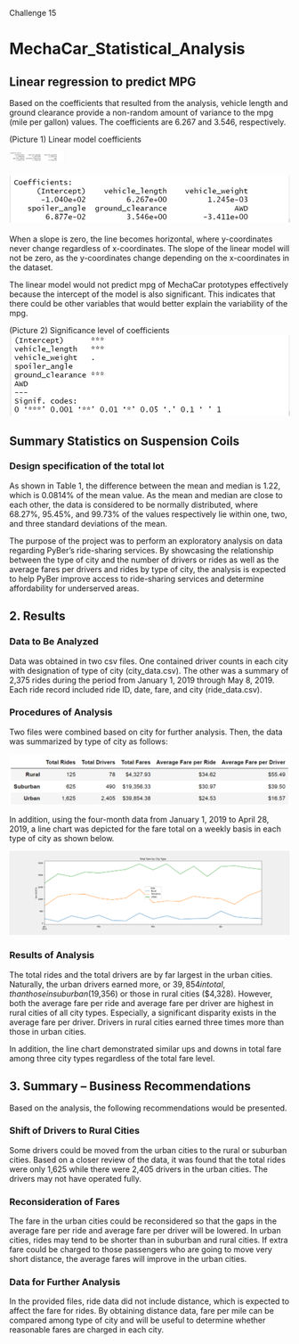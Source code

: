 Challenge 15
# MechaCar_Statistical_Analysis

## Linear regression to predict MPG
Based on the coefficients that resulted from the analysis, vehicle length and ground clearance provide a non-random amount of variance to the mpg (mile per gallon) values. The coefficients are 6.267 and 3.546, respectively.

(Picture 1) Linear model coefficients

<img src="https://github.com/Ryoichi2022/MechaCar_Statistical_Analysis/blob/main/Result_Lregression.png" width="100"/>

### ![](https://github.com/Ryoichi2022/MechaCar_Statistical_Analysis/blob/main/Result_Lregression.png)

When a slope is zero, the line becomes horizontal, where y-coordinates never change regardless of x-coordinates. The slope of the linear model will not be zero, as the y-coordinates change depending on the x-coordinates in the dataset.

The linear model would not predict mpg of MechaCar prototypes effectively because the intercept of the model is also significant. This indicates that there could be other variables that would better explain the variability of the mpg.

(Picture 2) Significance level of coefficients
![](https://github.com/Ryoichi2022/MechaCar_Statistical_Analysis/blob/main/Regression_sig_level.png)


## Summary Statistics on Suspension Coils

### Design specification of the total lot
As shown in Table 1, the difference between the mean and median is 1.22, which is 0.0814% of the mean value. As the mean and median are close to each other, the data is considered to be normally distributed, where 68.27%, 95.45%, and 99.73% of the values respectively lie within one, two, and three standard deviations of the mean.



The purpose of the project was to perform an exploratory analysis on data regarding PyBer’s ride-sharing services. By showcasing the relationship between the type of city and the number of drivers or rides as well as the average fares per drivers and rides by type of city, the analysis is expected to help PyBer improve access to ride-sharing services and determine affordability for underserved areas.

## 2. Results
### Data to Be Analyzed
Data was obtained in two csv files. One contained driver counts in each city with designation of type of city (city_data.csv). The other was a summary of 2,375 rides during the period from January 1, 2019 through May 8, 2019. Each ride record included ride ID, date, fare, and city (ride_data.csv).

### Procedures of Analysis
Two files were combined based on city for further analysis. Then, the data was summarized by type of city as follows:

![](https://github.com/Ryoichi2022/PyBer_Analysis/blob/main/PyBer_summary_table.PNG)

In addition, using the four-month data from January 1, 2019 to April 28, 2019, a line chart was depicted for the fare total on a weekly basis in each type of city as shown below.

![](https://github.com/Ryoichi2022/PyBer_Analysis/blob/main/PyBer_fare_summary.png)

### Results of Analysis
The total rides and the total drivers are by far largest in the urban cities. Naturally, the urban drivers earned more, or $39,854 in total, than those in suburban ($19,356) or those in rural cities ($4,328). However, both the average fare per ride and average fare per driver are highest in rural cities of all city types. Especially, a significant disparity exists in the average fare per driver. Drivers in rural cities earned three times more than those in urban cities.

In addition, the line chart demonstrated similar ups and downs in total fare among three city types regardless of the total fare level.

## 3. Summary – Business Recommendations
Based on the analysis, the following recommendations would be presented.

### Shift of Drivers to Rural Cities
Some drivers could be moved from the urban cities to the rural or suburban cities. Based on a closer review of the data, it was found that the total rides were only 1,625 while there were 2,405 drivers in the urban cities. The drivers may not have operated fully.

### Reconsideration of Fares
The fare in the urban cities could be reconsidered so that the gaps in the average fare per ride and average fare per driver will be lowered. In urban cities, rides may tend to be shorter than in suburban and rural cities. If extra fare could be charged to those passengers who are going to move very short distance, the average fares will improve in the urban cities.

### Data for Further Analysis
In the provided files, ride data did not include distance, which is expected to affect the fare for rides. By obtaining distance data, fare per mile can be compared among type of city and will be useful to determine whether reasonable fares are charged in each city.
